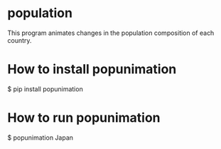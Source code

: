 # population
This program animates changes in the population composition of each country.

# How to install popunimation
$ pip install popunimation

# How to run popunimation

$ popunimation Japan
